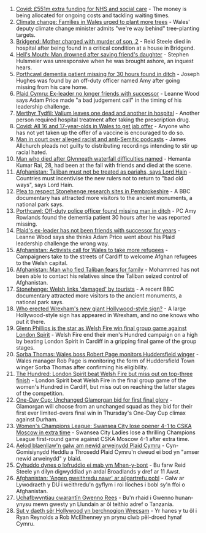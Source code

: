 1. [Covid: £551m extra funding for NHS and social care](https://www.bbc.co.uk/news/uk-wales-58259638) - The money is being allocated for ongoing costs and tackling waiting times.
2. [Climate change: Families in Wales urged to plant more trees](https://www.bbc.co.uk/news/uk-wales-58259637) - Wales' deputy climate change minister admits "we're way behind" tree-planting targets.
3. [Bridgend: Mother charged with murder of son, 2](https://www.bbc.co.uk/news/uk-wales-58250140) - Reid Steele died in hospital after being found in a critical condition at a house in Bridgend.
4. [Hell's Mouth: Man drowned after saving friend's daughter](https://www.bbc.co.uk/news/uk-wales-58263956) - Stephen Hulsmeier was unresponsive when he was brought ashore, an inquest hears.
5. [Porthcawl dementia patient missing for 30 hours found in ditch](https://www.bbc.co.uk/news/uk-wales-58254835) - Joseph Hughes was found by an off-duty officer named Amy after going missing from his care home.
6. [Plaid Cymru: Ex-leader no longer friends with successor](https://www.bbc.co.uk/news/uk-wales-politics-58159654) - Leanne Wood says Adam Price made "a bad judgement call" in the timing of his leadership challenge.
7. [Merthyr Tydfil: Valium leaves one dead and another in hospital](https://www.bbc.co.uk/news/uk-wales-58262827) - Another person required hospital treatment after taking the prescription drug.
8. [Covid: All 16 and 17-year-olds in Wales to get jab offer](https://www.bbc.co.uk/news/uk-wales-58256533) - Anyone who has not yet taken up the offer of a vaccine is encouraged to do so.
9. [Man in court over alleged racist and anti-Semitic podcasts](https://www.bbc.co.uk/news/uk-wales-58259556) - James Allchurch pleads not guilty to distributing recordings intending to stir up racial hated.
10. [Man who died after Glynneath waterfall difficulties named](https://www.bbc.co.uk/news/uk-wales-58258786) - Hemanta Kumar Rai, 28, had been at the fall with friends and died at the scene.
11. [Afghanistan: Taliban must not be treated as pariahs, says Lord Hain](https://www.bbc.co.uk/news/uk-wales-politics-58260263) - Countries must incentivise the new rulers not to return to "bad old ways", says Lord Hain.
12. [Plea to respect Stonehenge research sites in Pembrokeshire](https://www.bbc.co.uk/news/uk-wales-58247235) - A BBC documentary has attracted more visitors to the ancient monuments, a national park says.
13. [Porthcawl: Off-duty police officer found missing man in ditch](https://www.bbc.co.uk/news/uk-wales-58262831) - PC Amy Rowlands found the dementia patient 30 hours after he was reported missing.
14. [Plaid's ex-leader has not been friends with successor for years](https://www.bbc.co.uk/news/uk-wales-politics-58259557) - Leanne Wood says she thinks Adam Price went about his Plaid leadership challenge the wrong way.
15. [Afghanistan: Activists call for Wales to take more refugees](https://www.bbc.co.uk/news/uk-wales-58263960) - Campaigners take to the streets of Cardiff to welcome Afghan refugees to the Welsh capital.
16. [Afghanistan: Man who fled Taliban fears for family](https://www.bbc.co.uk/news/uk-wales-58248562) - Mohammed has not been able to contact his relatives since the Taliban seized control of Afghanistan.
17. [Stonehenge: Welsh links 'damaged' by tourists](https://www.bbc.co.uk/news/uk-wales-58250138) - A recent BBC documentary attracted more visitors to the ancient monuments, a national park says.
18. [Who erected Wrexham's new giant Hollywood-style sign?](https://www.bbc.co.uk/news/uk-wales-58248494) - A large Hollywood-style sign has appeared in Wrexham, and no one knows who put it there.
19. [Glenn Phillips is the star as Welsh Fire win final group game against London Spirit](https://www.bbc.co.uk/sport/cricket/58259480) - Welsh Fire end their men's Hundred campaign on a high by beating London Spirit in Cardiff in a gripping final game of the group stages.
20. [Sorba Thomas: Wales boss Robert Page monitors Huddersfield winger](https://www.bbc.co.uk/sport/football/58258631) - Wales manager Rob Page is monitoring the form of Huddersfield Town winger Sorba Thomas after confirming his eligibility.
21. [The Hundred: London Spirit beat Welsh Fire but miss out on top-three finish](https://www.bbc.co.uk/sport/cricket/58259477) - London Spirit beat Welsh Fire in the final group game of the women's Hundred in Cardiff, but miss out on reaching the latter stages of the competition.
22. [One-Day Cup: Unchanged Glamorgan bid for first final glory](https://www.bbc.co.uk/sport/cricket/58260614) - Glamorgan will choose from an unchanged squad as they bid for their first ever limited-overs final win in Thursday's One-Day Cup climax against Durham.
23. [Women's Champions League: Swansea City lose opener 4-1 to CSKA Moscow in extra time](https://www.bbc.co.uk/sport/football/58236559) - Swansea City Ladies lose a thrilling Champions League first-round game against CSKA Moscow 4-1 after extra time.
24. [Aelod blaenllaw'n galw am newid arweinydd Plaid Cymru](https://www.bbc.co.uk/newyddion/58260766) - Cyn-Gomisiynydd Heddlu a Throsedd Plaid Cymru'n dweud ei bod yn "amser newid arweinydd" y blaid.
25. [Cyhuddo dynes o lofruddio ei mab ym Mhen-y-bont](https://www.bbc.co.uk/newyddion/58255910) - Bu farw Reid Steele yn dilyn digwyddiad yn ardal Broadlands y dref ar 11 Awst.
26. [Afghanistan: 'Angen gweithredu nawr' ar ailgartrefu pobl](https://www.bbc.co.uk/newyddion/58246445) - Galw ar Lywodraeth y DU i weithredu'n gyflym i roi lloches i bobl sy'n ffoi o Afghanistan.
27. [Uchafbwyntiau cwarantîn Gwenno Rees](https://www.bbc.co.uk/newyddion/58261015) - Bu'n rhaid i Gwenno hunan-ynysu mewn gwesty yn Llundain ar ôl teithio adref o Tanzania.
28. [Sut y daeth sêr Hollywood yn berchnogion Wrecsam](https://www.bbc.co.uk/newyddion/58186778) - Yr hanes y tu ôl i Ryan Reynolds a Rob McElhenney yn prynu clwb pêl-droed hynaf Cymru.
